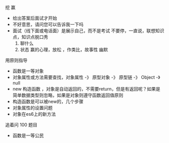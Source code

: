 挖 赢
  - 给出答案后面试才开始
  - 不好意思，请问您可以告诉我一下吗
  - 面试（线下面或电话面）是展示自己，而不是考试
    不要停，一直说，联想知识点，知识点脱口秀
    1. 聊什么
    2. 状态 赢的心理，放松 ，作类比，故事性 幽默

用原则指导
  - 函数是一等对象
  - 对象属性或方法需要查找，对象属性 -》 原型对象 -》 原型链 -》 Object -》 null
  - new 构造函数 ，对象是自动返回的，不需要return，但是有返回呢？如果是简单数据类型则忽略，如果是对象则遵守函数返回值原则
  - 构造函数是可以被new的，几个步骤
  - 对象属性的设置问题
  - 对象在es6上的新方法

追着问
100 题目


- 函数是一等公民